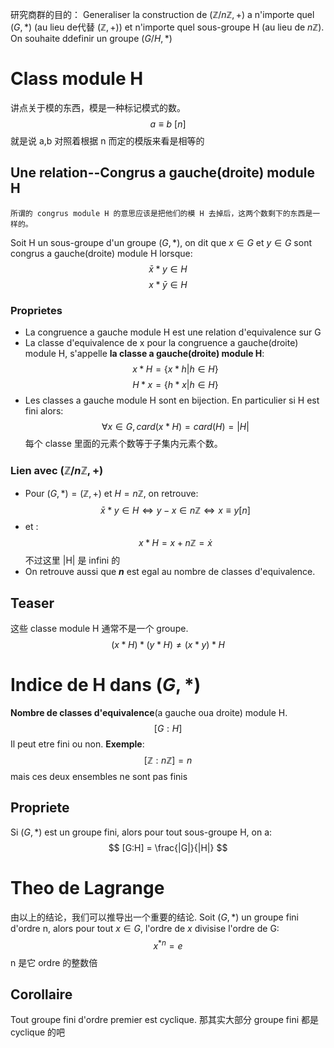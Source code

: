 研究商群的目的：
Generaliser la construction de $(\mathbb{Z}/n\mathbb{Z},+)$ a n'importe quel $(G,*)$ (au lieu de代替 $(\mathbb{Z},+)$) et n'importe quel sous-groupe H (au lieu de $n\mathbb{Z}$).
On souhaite ddefinir un groupe $(G/H,*)$
# Class module H
讲点关于模的东西，模是一种标记模式的数。
$$
a \equiv b \ [n]
$$
就是说 a,b 对照着根据 n 而定的模版来看是相等的
## Une relation--Congrus a gauche(droite) module H
	所谓的 congrus module H 的意思应该是把他们的模 H 去掉后，这两个数剩下的东西是一样的。
Soit H un sous-groupe d'un groupe $(G,*)$, on dit que $x\in G$ et $y\in G$ sont congrus a gauche(droite) module H lorsque:
$$
\bar{x}*y \in H
$$
$$
x*\bar{y} \in H
$$

### Proprietes
- La congruence a gauche module H est une relation d'equivalence sur G
- La classe d'equivalence de x pour la congruence a gauche(droite) module H, s'appelle **la classe a gauche(droite) module H**:
$$
x*H = \{ x*h|h\in H \}
$$
$$
H*x = \{h*x|h \in H \}
$$
- Les classes a gauche module H sont en bijection. En particulier si H est fini alors:
$$
\forall x \in G, card(x*H) = card(H) = |H|
$$
	每个 classe 里面的元素个数等于子集内元素个数。
### Lien avec $(\mathbb{Z}/n\mathbb{Z},+)$
- Pour $(G,*) = (\mathbb{Z},+)$ et $H = n\mathbb{Z}$, on retrouve:
$$
\bar{x}*y \in H \Leftrightarrow y-x \in n\mathbb{Z} \Leftrightarrow x \equiv y [n]
$$
- et :
$$
x*H = x + n\mathbb{Z} = \dot{x}
$$
	不过这里 |H| 是 infini 的
- On retrouve aussi que ***n*** est egal au nombre de classes d'equivalence.

## Teaser
这些 classe module H 通常不是一个 groupe.
$$
(x*H)*(y*H) \ne (x*y)*H
$$


# Indice de H dans $(G,*)$
**Nombre de classes d'equivalence**(a gauche oua droite) module H.
$$
[G:H]
$$
Il peut etre fini ou non.
**Exemple**:
$$
[\mathbb{Z}:n\mathbb{Z}] = n
$$
mais ces deux ensembles ne sont pas finis
## Propriete
Si $(G,*)$ est un groupe fini, alors pour tout sous-groupe H, on a:
$$
[G:H] = \frac{|G|}{|H|}
$$
# Theo de Lagrange
由以上的结论，我们可以推导出一个重要的结论.
Soit $(G,*)$ un groupe fini d'ordre n, alors pour tout $x \in G$, l'ordre de $x$ divisise l'ordre de G:
$$
x^{*n} = e
$$
	n 是它 ordre 的整数倍
## Corollaire
Tout groupe fini d'ordre premier est cyclique.
	那其实大部分 groupe fini 都是cyclique 的吧
